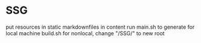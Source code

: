 # SSG
put resources in static
markdownfiles in content
run main.sh to generate for local machine
build.sh for nonlocal, change "/SSG/" to new root
